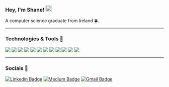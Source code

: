 ### Hey, I'm Shane! <img src="https://raw.githubusercontent.com/GonzoTheDev/ShaneWilson/main/wave.gif" width="20px">
A computer science graduate from Ireland 🍀.
<hr>

### Technologies & Tools 🔧

![](https://img.shields.io/badge/Editor-VS_Code-informational?style=flat&logo=visual-studio-code&logoColor=white&color=2bbc8a)
![](https://img.shields.io/badge/Code-Python_3-informational?style=flat&logo=python&logoColor=white&color=2bbc8a)
![](https://img.shields.io/badge/Code-Java-informational?style=flat&logo=python&logoColor=white&color=2bbc8a)
![](https://img.shields.io/badge/Code-C-informational?style=flat&logo=python&logoColor=white&color=2bbc8a)
![](https://img.shields.io/badge/Code-C%23-informational?style=flat&logo=python&logoColor=white&color=2bbc8a)
![](https://img.shields.io/badge/Code-Typescript-informational?style=flat&logo=python&logoColor=white&color=2bbc8a)
![](https://img.shields.io/badge/Code-PHP-informational?style=flat&logo=python&logoColor=white&color=2bbc8a)
![](https://img.shields.io/badge/Code-Javascript-informational?style=flat&logo=python&logoColor=white&color=2bbc8a)
![](https://img.shields.io/badge/Tools-Powershell-informational?style=flat&logo=powershell&logoColor=white&color=2bbc8a)
![](https://img.shields.io/badge/Tools-Docker-informational?style=flat&logo=docker&logoColor=white&color=2bbc8a)
![](https://img.shields.io/badge/Cloud-Amazon_Web_Services-informational?style=flat&logo=AmazonAWS&logoColor=white&color=2bbc8a)
![](https://img.shields.io/badge/Cloud-Microsoft_Azure-informational?style=flat&logo=MicrosoftAzure&logoColor=white&color=2bbc8a)

<hr>

### Socials 📣

[![Linkedin Badge](https://img.shields.io/badge/-shanewilsondublin-blue?style=flat-square&logo=Linkedin&logoColor=white&link=https://www.linkedin.com/in/shane-wilson-dublin/)](https://www.linkedin.com/in/shane-wilson-dublin/) [![Medium Badge](https://img.shields.io/badge/-@gonzosoftware0-white?style=flat-square&labelColor=000000&logo=Medium&link=https://medium.com/@gonzosoftware0/)](https://medium.com/@gonzosoftware0)
[![Gmail Badge](https://img.shields.io/badge/-gonzosoftware0@gmail.com-c14438?style=flat-square&logo=Gmail&logoColor=white&link=mailto:gonzosoftware0@gmail.com)](mailto:gonzosoftware0@gmail.com)

<!--
**GonzoTheDev/ShaneWilson** is a ✨ _special_ ✨ repository because its `README.md` (this file) appears on your GitHub profile.

Here are some ideas to get you started:

- 🔭 I’m currently working on ...
- 🌱 I’m currently learning ...
- 👯 I’m looking to collaborate on ...
- 🤔 I’m looking for help with ...
- 💬 Ask me about ...
- 📫 How to reach me: ...
- 😄 Pronouns: ...
- ⚡ Fun fact: ...
-->
